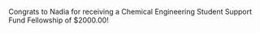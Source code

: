 Congrats to Nadia for receiving a Chemical Engineering Student Support Fund Fellowship of $2000.00!
